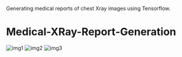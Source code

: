Generating medical reports of chest Xray images using Tensorflow.
# Medical-XRay-Report-Generation
![img1](https://github.com/CV14N/ChestXray/blob/main/img_01.PNG)
![img2](https://github.com/CV14N/ChestXray/blob/main/img_02.PNG)
![img3](https://github.com/CV14N/ChestXray/blob/main/img_03.png)

